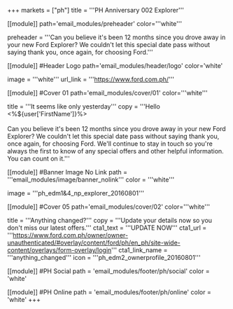 +++
markets = ["ph"]
title = '''PH Anniversary 002 Explorer'''

[[module]]
path='email_modules/preheader'
color='''white'''

preheader = '''Can you believe it's been 12 months since you drove away in your new Ford Explorer? We couldn't let this special date pass without saying thank you, once again, for choosing Ford.'''

[[module]] #Header Logo
path='email_modules/header/logo'
color='white'

  image = '''white'''
  url_link = '''https://www.ford.com.ph/'''

[[module]] #Cover 01
path='email_modules/cover/01'
color='''white'''
 
  title = '''It seems like only yesterday'''
  copy = '''Hello <%${user['FirstName']}%><br /><br />Can you believe it's been 12 months since you drove away in your new Ford Explorer? We couldn't let this special date pass without saying thank you, once again, for choosing Ford. We'll continue to stay in touch so you're always the first to know of any special offers and other helpful information.<br />You can count on it.'''

[[module]] #Banner Image No Link
path = '''email_modules/image/banner_nolink'''
color = '''white'''

  image = '''ph_edm1&4_np_explorer_20160801'''

[[module]] #Cover 05
path='email_modules/cover/02'
color='''white'''

  title = '''Anything changed?'''
  copy = '''Update your details now so you don't miss our latest offers.'''
  cta1_text = '''UPDATE NOW'''
  cta1_url = '''https://www.ford.com.ph/owner/owner-unauthenticated/#overlay/content/ford/ph/en_ph/site-wide-content/overlays/form-overlay/login'''
  cta1_link_name = '''anything_changed'''
  icon = '''ph_edm2_ownerprofile_20160801'''

[[module]] #PH Social
path = 'email_modules/footer/ph/social'
color = 'white'

[[module]] #PH Online
path = 'email_modules/footer/ph/online'
color = 'white'
+++